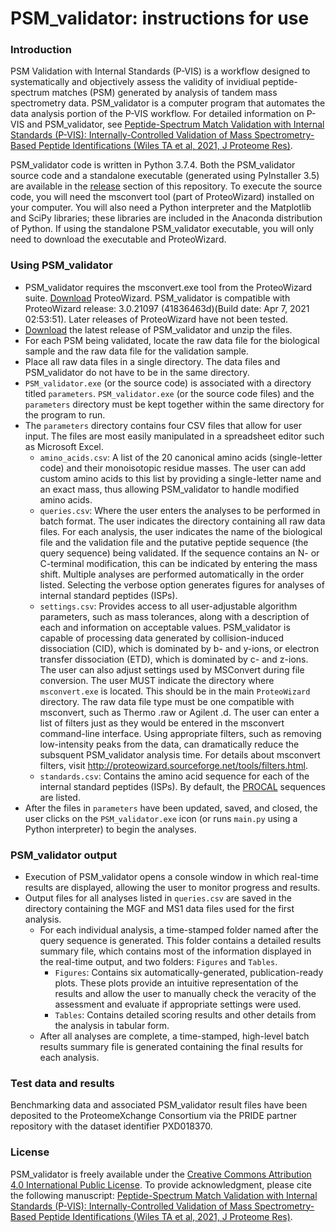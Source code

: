 # PSM_validator: instructions for use

### Introduction

PSM Validation with Internal Standards (P-VIS) is a workflow designed to systematically and objectively assess the validity of invidiual peptide-spectrum matches (PSM) generated by analysis of tandem mass spectrometry data. PSM_validator is a computer program that automates the data analysis portion of the P-VIS workflow. For detailed information on P-VIS and PSM_validator, see [Peptide-Spectrum Match Validation with Internal Standards (P-VIS): Internally-Controlled Validation of Mass Spectrometry-Based Peptide Identifications (Wiles TA et al, 2021, J Proteome Res)](https://doi.org/10.1021/acs.jproteome.0c00355).

PSM_validator code is written in Python 3.7.4. Both the PSM_validator source code and a standalone executable (generated using PyInstaller 3.5) are available in the [release](https://github.com/Delong-Lab/PSM_validator/releases) section of this repository. To execute the source code, you will need the msconvert tool (part of ProteoWizard) installed on your computer. You will also need a Python interpreter and the Matplotlib and SciPy libraries; these libraries are included in the Anaconda distribution of Python. If using the standalone PSM_validator executable, you will only need to download the executable and ProteoWizard.

### Using PSM_validator

- PSM_validator requires the msconvert.exe tool from the ProteoWizard suite. [Download](http://proteowizard.sourceforge.net/) ProteoWizard. PSM_validator is compatible with ProteoWizard release: 3.0.21097 (41836463d)(Build date: Apr 7, 2021 02:53:51). Later releases of ProteoWizard have not been tested.
- [Download](https://github.com/Delong-Lab/PSM_validator/releases) the latest release of PSM_validator and unzip the files.
- For each PSM being validated, locate the raw data file for the biological sample and the raw data file for the validation sample.
- Place all raw data files in a single directory. The data files and PSM_validator do not have to be in the same directory. 
- `PSM_validator.exe` (or the source code) is associated with a directory titled `parameters`. `PSM_validator.exe` (or the source code files) and the `parameters` directory must be kept together within the same directory for the program to run. 
- The `parameters` directory contains four CSV files that allow for user input. The files are most easily manipulated in a spreadsheet editor such as Microsoft Excel. 
  - `amino_acids.csv`: A list of the 20 canonical amino acids (single-letter code) and their monoisotopic residue masses. The user can add custom amino acids to this list by providing a single-letter name and an exact mass, thus allowing PSM_validator to handle modified amino acids. 
  - `queries.csv`: Where the user enters the analyses to be performed in batch format. The user indicates the directory containing all raw data files. For each analysis, the user indicates the name of the biological file and the validation file and the putative peptide sequence (the query sequence) being validated. If the sequence contains an N- or C-terminal modification, this can be indicated by entering the mass shift. Multiple analyses are performed automatically in the order listed. Selecting the verbose option generates figures for analyses of internal standard peptides (ISPs).
  - `settings.csv`: Provides access to all user-adjustable algorithm parameters, such as mass tolerances, along with a description of each and information on acceptable values. PSM_validator is capable of processing data generated by collision-induced dissociation (CID), which is dominated by b- and y-ions, or electron transfer dissociation (ETD), which is dominated by c- and z-ions. The user can also adjust settings used by MSConvert during file conversion. The user MUST indicate the directory where `msconvert.exe` is located. This should be in the main `ProteoWizard` directory. The raw data file type must be one compatible with msconvert, such as Thermo .raw or Agilent .d. The user can enter a list of filters just as they would be entered in the msconvert command-line interface. Using appropriate filters, such as removing low-intensity peaks from the data, can dramatically reduce the subsquent PSM_validator analysis time. For details about msconvert filters, visit http://proteowizard.sourceforge.net/tools/filters.html.
  - `standards.csv`: Contains the amino acid sequence for each of the internal standard peptides (ISPs). By default, the [PROCAL](https://shop.jpt.com/59-Proteomics-Peptides-Kits/140-Standardization-Kits/) sequences are listed. 
- After the files in `parameters` have been updated, saved, and closed, the user clicks on the `PSM_validator.exe` icon (or runs `main.py` using a Python interpreter) to begin the analyses.

### PSM_validator output

- Execution of PSM_validator opens a console window in which real-time results are displayed, allowing the user to monitor progress and results. 
- Output files for all analyses listed in `queries.csv` are saved in the directory containing the MGF and MS1 data files used for the first analysis. 
  - For each individual analysis, a time-stamped folder named after the query sequence is generated. This folder contains a detailed results summary file, which contains most of the information displayed in the real-time output, and two folders: `Figures` and `Tables`. 
    - `Figures`: Contains six automatically-generated, publication-ready plots. These plots provide an intuitive representation of the results and allow the user to manually check the veracity of the assessment and evaluate if appropriate settings were used. 
    - `Tables`: Contains detailed scoring results and other details from the analysis in tabular form.
  - After all analyses are complete, a time-stamped, high-level batch results summary file is generated containing the final results for each analysis. 

### Test data and results

Benchmarking data and associated PSM_validator result files have been deposited to the ProteomeXchange Consortium via the PRIDE partner repository with the dataset identifier PXD018370.

### License

PSM_validator is freely available under the [Creative Commons Attribution 4.0 International Public License](https://creativecommons.org/licenses/by/4.0/legalcode). To provide acknowledgment, please cite the following manuscript: [Peptide-Spectrum Match Validation with Internal Standards (P-VIS): Internally-Controlled Validation of Mass Spectrometry-Based Peptide Identifications (Wiles TA et al, 2021, J Proteome Res)](https://doi.org/10.1021/acs.jproteome.0c00355). 



